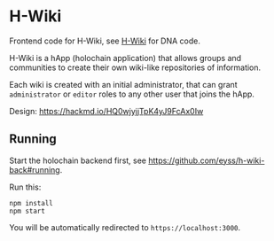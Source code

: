 # H-Wiki

Frontend code for H-Wiki, see [H-Wiki](https://github.com/eyss/h-wiki-back) for DNA code.

H-Wiki is a hApp (holochain application) that allows groups and communities to create their own wiki-like repositories of information.

Each wiki is created with an initial administrator, that can grant `administrator` or `editor` roles to any other user that joins the hApp.

Design: https://hackmd.io/HQ0wjyjjTpK4yJ9FcAx0Iw

## Running

Start the holochain backend first, see https://github.com/eyss/h-wiki-back#running.

Run this:

```
npm install
npm start
```

You will be automatically redirected to `https://localhost:3000`.

